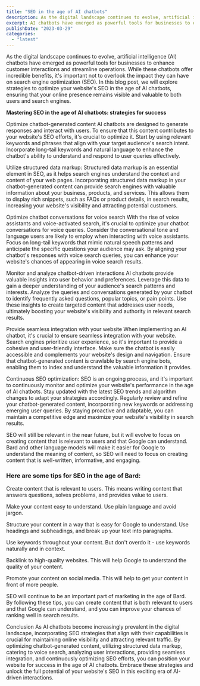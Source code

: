 ```yaml
---
title: "SEO in the age of AI chatbots"
description: As the digital landscape continues to evolve, artificial intelligence (AI) chatbots have emerged as...
excerpt: AI chatbots have emerged as powerful tools for businesses to enhance customer interactions and streamline operations.
publishDate: "2023-03-29"
categories: 
  - "latest"
---
```

As the digital landscape continues to evolve, artificial intelligence (AI) chatbots have emerged as powerful tools for businesses to enhance customer interactions and streamline operations. While these chatbots offer incredible benefits, it's important not to overlook the impact they can have on search engine optimization (SEO). In this blog post, we will explore strategies to optimize your website's SEO in the age of AI chatbots, ensuring that your online presence remains visible and valuable to both users and search engines.

**Mastering SEO in the age of AI chatbots: strategies for success**

Optimize chatbot-generated content
AI chatbots are designed to generate responses and interact with users. To ensure that this content contributes to your website's SEO efforts, it's crucial to optimize it. Start by using relevant keywords and phrases that align with your target audience's search intent. Incorporate long-tail keywords and natural language to enhance the chatbot's ability to understand and respond to user queries effectively.

Utilize structured data markup:
Structured data markup is an essential element in SEO, as it helps search engines understand the context and content of your web pages. Incorporating structured data markup in your chatbot-generated content can provide search engines with valuable information about your business, products, and services. This allows them to display rich snippets, such as FAQs or product details, in search results, increasing your website's visibility and attracting potential customers.

Optimize chatbot conversations for voice search
With the rise of voice assistants and voice-activated search, it's crucial to optimize your chatbot conversations for voice queries. Consider the conversational tone and language users are likely to employ when interacting with voice assistants. Focus on long-tail keywords that mimic natural speech patterns and anticipate the specific questions your audience may ask. By aligning your chatbot's responses with voice search queries, you can enhance your website's chances of appearing in voice search results.

Monitor and analyze chatbot-driven interactions
AI chatbots provide valuable insights into user behavior and preferences. Leverage this data to gain a deeper understanding of your audience's search patterns and interests. Analyze the queries and conversations generated by your chatbot to identify frequently asked questions, popular topics, or pain points. Use these insights to create targeted content that addresses user needs, ultimately boosting your website's visibility and authority in relevant search results.

Provide seamless integration with your website
When implementing an AI chatbot, it's crucial to ensure seamless integration with your website. Search engines prioritize user experience, so it's important to provide a cohesive and user-friendly interface. Make sure the chatbot is easily accessible and complements your website's design and navigation. Ensure that chatbot-generated content is crawlable by search engine bots, enabling them to index and understand the valuable information it provides.

Continuous SEO optimization:
SEO is an ongoing process, and it's important to continuously monitor and optimize your website's performance in the age of AI chatbots. Stay updated with the latest SEO trends and algorithm changes to adapt your strategies accordingly. Regularly review and refine your chatbot-generated content, incorporating new keywords or addressing emerging user queries. By staying proactive and adaptable, you can maintain a competitive edge and maximize your website's visibility in search results.

SEO will still be relevant in the near future, but it will evolve to focus on creating content that is relevant to users and that Google can understand. Bard and other language models will make it easier for Google to understand the meaning of content, so SEO will need to focus on creating content that is well-written, informative, and engaging.

### Here are some tips for SEO in the age of Bard:

Create content that is relevant to users. This means writing content that answers questions, solves problems, and provides value to users.

Make your content easy to understand. Use plain language and avoid jargon.

Structure your content in a way that is easy for Google to understand. Use headings and subheadings, and break up your text into paragraphs.

Use keywords throughout your content. But don't overdo it - use keywords naturally and in context.

Backlink to high-quality websites. This will help Google to understand the quality of your content.

Promote your content on social media. This will help to get your content in front of more people.

SEO will continue to be an important part of marketing in the age of Bard. By following these tips, you can create content that is both relevant to users and that Google can understand, and you can improve your chances of ranking well in search results.

Conclusion
As AI chatbots become increasingly prevalent in the digital landscape, incorporating SEO strategies that align with their capabilities is crucial for maintaining online visibility and attracting relevant traffic. By optimizing chatbot-generated content, utilizing structured data markup, catering to voice search, analyzing user interactions, providing seamless integration, and continuously optimizing SEO efforts, you can position your website for success in the age of AI chatbots. Embrace these strategies and unlock the full potential of your website's SEO in this exciting era of AI-driven interactions.

